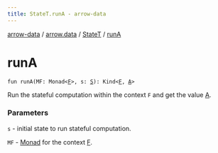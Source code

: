 ```yaml
---
title: StateT.runA - arrow-data
---
```


[arrow-data](../../index.html) / [arrow.data](../index.html) / [StateT](index.html) / [runA](./run-a.html)

# runA

`fun runA(MF: Monad<`[`F`](index.html#F)`>, s: `[`S`](index.html#S)`): Kind<`[`F`](index.html#F)`, `[`A`](index.html#A)`>`

Run the stateful computation within the context `F` and get the value [A](index.html#A).

### Parameters

`s` - initial state to run stateful computation.

`MF` - [Monad](#) for the context [F](index.html#F).